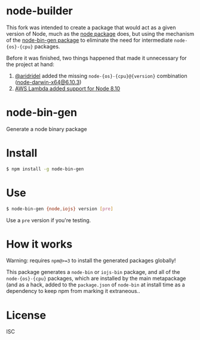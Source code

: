 # node-builder

This fork was intended to create a package that would act as a given version of Node, much as the [node package](https://www.npmjs.com/package/node) does, but using the mechanism of the [node-bin-gen package](https://www.npmjs.com/package/node-bin-gen) to eliminate the need for intermediate `node-{os}-{cpu}` packages.

Before it was finished, two things happened that made it unnecessary for the project at hand:
1. [@aridridel](https://github.com/aredridel) added the missing `node-{os}-{cpu}@{version}` combination (node-darwin-x64@6.10.3)
2. [AWS Lambda added support for Node 8.10](https://aws.amazon.com/about-aws/whats-new/2018/04/aws-lambda-supports-nodejs/)

# node-bin-gen

Generate a node binary package

# Install

```bash
$ npm install -g node-bin-gen
```

# Use

```bash
$ node-bin-gen {node,iojs} version [pre]
```

Use a `pre` version if you're testing.

# How it works

Warning: requires `npm@>=3` to install the generated packages globally!

This package generates a `node-bin` or `iojs-bin` package, and all of the `node-{os}-{cpu}` packages, which are installed by the main metapackage (and as a hack, added to the `package.json` of `node-bin` at install time as a dependency to keep npm from marking it extraneous..

# License

ISC
